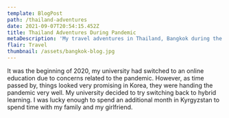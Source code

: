 ```yaml
---
template: BlogPost
path: /thailand-adventures
date: 2021-09-07T20:54:15.452Z
title: Thailand Adventures During Pandemic
metaDescription: 'My travel adventures in Thailand, Bangkok during the pandemic'
flair: Travel
thumbnail: /assets/bangkok-blog.jpg
---
```

It was the beginning of 2020, my university had switched to an online education due to concerns related to the pandemic. However, as time passed by, things looked very promising in Korea, they were handing the pandemic very well. My university decided to try switching back to hybrid learning. I was lucky enough to spend an additional month in Kyrgyzstan to spend time with my family and my girlfriend.
